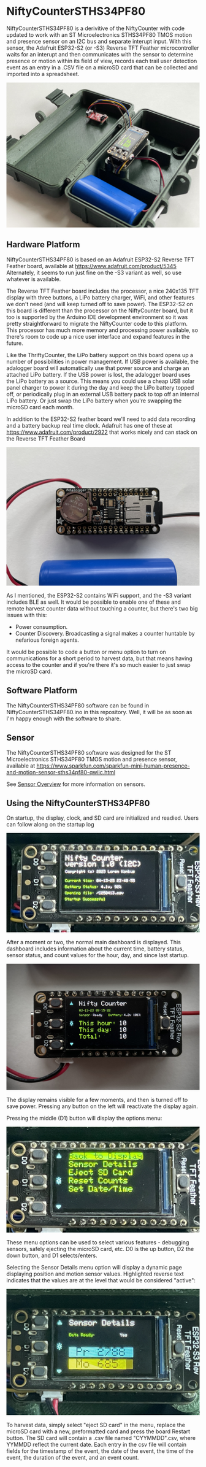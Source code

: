 # NiftyCounterSTHS34PF80

NiftyCounterSTHS34PF80 is a derivitive of the NiftyCounter with code updated to work with an ST Microelectronics STHS34PF80 TMOS motion and presence sensor
on an I2C bus and separate interupt input. 
With this sensor, the Adafruit ESP32-S2 (or -S3) Reverse TFT Feather microcontroller waits for an interupt and then communicates with the sensor to determine 
presence or motion within its field of view, records each trail user detection event as an entry in a .CSV file on a 
microSD card that can be collected and imported into a spreadsheet. 

![NiftyCounter assembled](/assets/images/NiftyCounterSTHS34PF80Hardware.JPG)

## Hardware Platform

NiftyCounterSTHS34PF80 is based on an Adafruit ESP32-S2 Reverse TFT Feather board, available at https://www.adafruit.com/product/5345 Alternately, it seems to run just fine on the -S3 variant as well, so use whatever is available.

The Reverse TFT Feather board includes the processor, a nice 240x135 TFT display with three buttons, a LiPo battery charger, WiFi, and other features we don't need (and will keep turned off to save power). 
The ESP32-S2 on this board is different than the processor on the NiftyCounter board, but it too is supported by the Arduino IDE development environment
so it was pretty straightforward to migrate the NiftyCounter code to this platform. This processor has much more memory and processing power available, so there's
room to code up a nice user interface and expand features in the future.

Like the ThriftyCounter, the LiPo battery support on this board opens up a number of possibilities in power  management. If USB power is available, the adalogger board will 
automatically use that power source and charge an attached LiPo battery. If the USB power is lost, the adalogger board uses the LiPo battery as a source. 
This means you could use a cheap USB solar panel charger to power it during the day and keep the LiPo battery topped off, or periodically plug in an external USB
battery pack to top off an internal LiPo battery. Or just swap the LiPo battery when you're swapping the microSD card each month. 

In addition to the ESP32-S2 feather board we'll need to add data recording and a battery backup real time clock. Adafruit has one of these at
https://www.adafruit.com/product/2922 that works nicely and can stack on the Reverse TFT Feather Board

![NiftyCounter assembled](/assets/images/NiftyCounterBack.jpg)

As I mentioned, the ESP32-S2 contains WiFi support, and the -S3 variant includes BLE as well. It would be possible to enable one of these and remote harvest
counter data without touching a counter, but there's two big issues with this:
- Power consumption.
- Counter Discovery. Broadcasting a signal makes a counter huntable by nefarious foreign agents.

It would be possible to code a button or menu option to turn on communications for a short period to harvest data, but that means having access to the counter and if 
you're there it's so much easier to just swap the microSD card. 


## Software Platform

The NiftyCounterSTHS34PF80 software can be found in NiftyCounterSTHS34PF80.ino in this repository. Well, it will be as soon as I'm happy enough 
with the software to share.


## Sensor

The NiftyCounterSTHS34PF80 software was designed for the ST Microelectronics STHS34PF80 TMOS motion and presence sensor, available at https://www.sparkfun.com/sparkfun-mini-human-presence-and-motion-sensor-sths34pf80-qwiic.html

See [Sensor Overview](SensorOverview.md) for more information on sensors.


## Using the NiftyCounterSTHS34PF80

On startup, the display, clock, and SD card are initialized and readied. Users can follow along on the startup log

![NiftyCounter assembled](/assets/images/NiftyCounterI2CStartup.jpg)

After a moment or two, the normal main dashboard is displayed. This dashboard includes information about the current time, battery status, sensor status, and count
values for the hour, day, and since last startup.

![NiftyCounter assembled](/assets/images/NiftyCounterDisplay.jpg)

The display remains visible for a few moments, and then is turned off to save power. Pressing any button on the left will reactivate the display again. 

Pressing the middle (D1) button will display the options menu:

![NiftyCounter assembled](/assets/images/NiftyCounterI2CMenu.jpg)

These menu options can be used to select various features - debugging sensors, safely ejecting the microSD card, etc. D0 is the up button, D2 the down button, and D1
selects/enters. 

Selecting the Sensor Details menu option will display a dynamic page displaying position and motion sensor values. Highlighted reverse text indicates that the values are at the level
that would be considered "active":

![NiftyCounter assembled](/assets/images/NiftyCounterI2CSensor.jpg)

To harvest data, simply select "eject SD card" in the menu, replace the microSD card with a new, preformatted card and press the board Restart button. The SD 
card will contain a .csv file named "CYYMMDD".csv, where YYMMDD reflect the current date. Each entry in the csv file will contain fields for the timestamp of 
the event, the date of the event, the time of the event, the duration of the event, and an event count.
